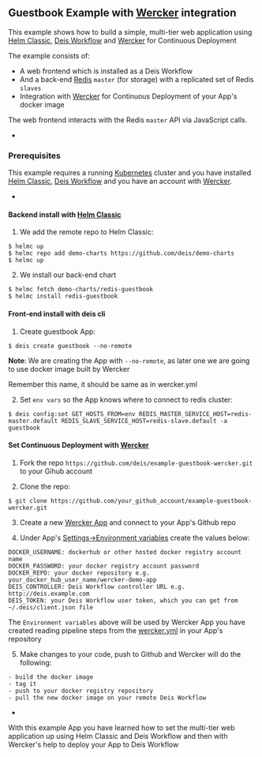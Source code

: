 ## Guestbook Example with [Wercker](http://wercker.com) integration


This example shows how to build a simple, multi-tier web application using [Helm Classic](https://helm.sh), [Deis Workflow](https://deis.com/workflow) and [Wercker](http://wercker.com) for Continuous Deployment

The example consists of:

- A web frontend which is installed as a Deis Workflow
- And a back-end [Redis](http://redis.io/) `master` (for storage) with a replicated set of Redis `slaves`
- Integration with [Wercker](http://wercker.com) for Continuous Deployment of your App's docker image

The web frontend interacts with the Redis `master` API via JavaScript calls.

-

### Prerequisites

This example requires a running [Kubernetes](https://kubernetes.io) cluster and you have installed [Helm Classic](https://helm.sh), [Deis Workflow](https://github.com/deis/workflow) and you have an account with [Wercker](http://wercker.com).


-
#### Backend install with [Helm Classic](https://helm.sh)

1) We add the remote repo to Helm Classic:
```
$ helmc up
$ helmc repo add demo-charts https://github.com/deis/demo-charts
$ helmc up
```

2) We install our back-end chart
```
$ helmc fetch demo-charts/redis-guestbook
$ helmc install redis-guestbook
```

#### Front-end install with deis cli

1) Create guestbook App:
```
$ deis create guestbook --no-remote
```

**Note**: We are creating the App with `--no-remote`, as later one we are going to use docker image built by Wercker

Remember this name, it should be same as in wercker.yml

2) Set `env vars` so the App knows where to connect to redis cluster:
```
$ deis config:set GET_HOSTS_FROM=env REDIS_MASTER_SERVICE_HOST=redis-master.default REDIS_SLAVE_SERVICE_HOST=redis-slave.default -a guestbook
```
 

#### Set Continuous Deployment with [Wercker](http://wercker.com) 

1) Fork the repo `https://github.com/deis/example-guestbook-wercker.git` to your Gihub account

2) Clone the repo:

```
$ git clone https://github.com/your_github_account/example-guestbook-wercker.git
```

3) Create a new [Wercker App](http://devcenter.wercker.com/docs/web-interface/adding-a-new-application.html) and connect to your App's Github repo

4) Under App's [Settings->Environment variables](http://devcenter.wercker.com/docs/environment-variables/creating-env-vars.html) create the values below:

```
DOCKER_USERNAME: dockerhub or other hosted docker registry account name
DOCKER_PASSWORD: your docker registry account password
DOCKER_REPO: your docker repository e.g. your_docker_hub_user_name/wercker-demo-app
DEIS_CONTROLLER: Deis Workflow controller URL e.g. http://deis.example.com
DEIS_TOKEN: your Deis Workflow user token, which you can get from ~/.deis/client.json file
```
The `Environment variables` above will be used by Wercker App you have created reading pipeline steps from the  [wercker.yml](wercker.yml) in your App's repository


5) Make changes to your code, push to Github and Wercker will do the following:

```
- build the docker image
- tag it
- push to your docker registry repository
- pull the new docker image on your remote Deis Workflow
```

-

With this example App you have learned how to set the multi-tier web application up using Helm Classic and Deis Workflow and then with Wercker's help to deploy your App to Deis Workflow

